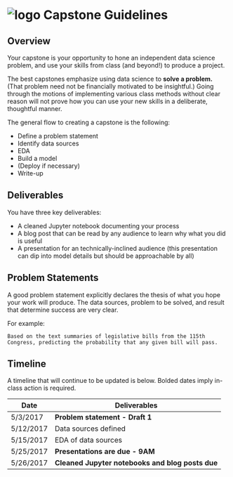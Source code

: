 # ![logo](https://ga-dash.s3.amazonaws.com/production/assets/logo-9f88ae6c9c3871690e33280fcf557f33.png) Capstone Guidelines

## Overview

Your capstone is your opportunity to hone an independent data science problem, and use your skills from class (and beyond!) to produce a project.

The best capstones emphasize using data science to **solve a problem.** (That problem need not be financially motivated to be insightful.) Going through the motions of implementing various class methods without clear reason will not prove how you can use your new skills in a deliberate, thoughtful manner.

The general flow to creating a capstone is the following:

- Define a problem statement
- Identify data sources
- EDA
- Build a model
- (Deploy if necessary)
- Write-up

## Deliverables

You have three key deliverables:

- A cleaned Jupyter notebook documenting your process
- A blog post that can be read by any audience to learn why what you did is useful
- A presentation for an technically-inclined audience (this presentation can dip into model details but should be approachable by all)

## Problem Statements

A good problem statement explicitly declares the thesis of what you hope your work will produce. The data sources, problem to be solved, and result that determine success are very clear.

For example:

```
Based on the text summaries of legislative bills from the 115th Congress, predicting the probability that any given bill will pass.
```

## Timeline

A timeline that will continue to be updated is below. Bolded dates imply in-class action is required.

| Date          | Deliverables			  								 	|
| ------------- | ----------------------------------------------------------|
| 5/3/2017      | **Problem statement - Draft 1** 							|
| 5/12/2017     | Data sources defined										|
| 5/15/2017     | EDA of data sources										|
| 5/25/2017     | **Presentations are due - 9AM**							|
| 5/26/2017     | **Cleaned Jupyter notebooks and blog posts due**			|






